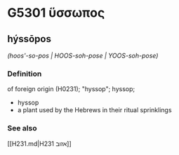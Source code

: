 # G5301 ὕσσωπος

## hýssōpos

_(hoos'-so-pos | HOOS-soh-pose | YOOS-soh-pose)_

### Definition

of foreign origin (H0231); "hyssop"; hyssop; 

- hyssop
- a plant used by the Hebrews in their ritual sprinklings

### See also

[[H231.md|H231 אזוב]]
